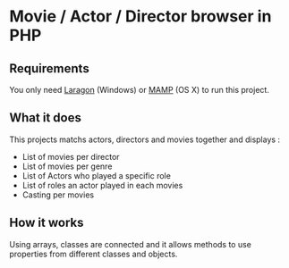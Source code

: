 # Movie / Actor / Director browser in PHP

## Requirements

You only need [Laragon](https://laragon.org/index.html) (Windows) or [MAMP](https://www.mamp.info/en/downloads/) (OS X) to run this project.

## What it does

This projects matchs actors, directors and movies together and displays :

- List of movies per director
- List of movies per genre
- List of Actors who played a specific role
- List of roles an actor played in each movies
- Casting per movies

## How it works

Using arrays, classes are connected and it allows methods to use properties from different classes and objects.
